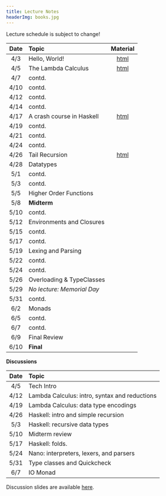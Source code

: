 ```yaml
---
title: Lecture Notes
headerImg: books.jpg
---
```


Lecture schedule is subject to change!

| Date       | Topic                           | Material                  |
|:----------:|:--------------------------------|:-------------------------:|
| 4/3        | Hello, World!                   | [html][lec0]              |
| 4/5        | The Lambda Calculus             | [html][lec1]              |
| 4/7        | contd.                          |                           |
| 4/10       | contd.                          |                           |
| 4/12       | contd.                          |                           |
| 4/14       | contd.                          |                           |
| 4/17       | A crash course in Haskell       | [html][lec2]              |
| 4/19       | contd.                          |                           |
| 4/21       | contd.                          |                           |
| 4/24       | contd.                          |                           |
| 4/26       | Tail Recursion                  | [html][lec3]              |
| 4/28       | Datatypes                       |                           |
| 5/1        | contd.                          |                           |
| 5/3        | contd.                          |                           |
| 5/5        | Higher Order Functions          |                           |
| 5/8        | **Midterm**                     |                           |
| 5/10       | contd.                          |                           |
| 5/12       | Environments and Closures       |                           |
| 5/15       | contd.                          |                           |
| 5/17       | contd.                          |                           |
| 5/19       | Lexing and Parsing              |                           |
| 5/22       | contd.                          |                           |
| 5/24       | contd.                          |                           |
| 5/26       | Overloading & TypeClasses       |                           |
| 5/29       | *No lecture: Memorial Day*      |                           | 
| 5/31       | contd.                          |                           |
| 6/2        | Monads                          |                           |
| 6/5        | contd.                          |                           |
| 6/7        | contd.                          |                           |
| 6/9        | Final Review                    |                           |
| 6/10       | **Final**                       |                           |


**Discussions**

| Date       | Topic                                           |
|:----------:|:------------------------------------------------|
| 4/5        | Tech Intro                                      |
| 4/12       | Lambda Calculus: intro, syntax and reductions   |
| 4/19       | Lambda Calculus: data type encodings            |
| 4/26       | Haskell: intro and simple recursion             |
| 5/3        | Haskell: recursive data types                   |
| 5/10       | Midterm review                                  |
| 5/17       | Haskell: folds.                                 |
| 5/24       | Nano: interpreters, lexers, and parsers         |
| 5/31       | Type classes and Quickcheck                     |
| 6/7        | IO Monad                                        |

Discussion slides are available [here](https://drive.google.com/drive/u/0/folders/1TQhC29kVsF9Ik5Wmj6x_zYMBTAr7gCAm).

[lec0]: lectures/00-hello.html
[lec1]: lectures/01-lambda.html
[lec2]: lectures/02-haskell.html
[lec3]: lectures/03-tailrec.html
[lec4]: lectures/03-datatypes.html
[lec5]: lectures/04-hof.html
[lec6]: lectures/05-closure.html
[lec7]: lectures/06-parsing.html
[lec8]: lectures/07-classes.html
[lec9]: lectures/08-monads.html
[lec10]: lectures/09-types.html
[soundness]: lectures/soundness.html
[mock-final]: https://github.com/cse130-assignments/mock-final

<!-- [disc0]: https://docs.google.com/presentation/d/1q7qqYXfmxBbdaRYhupJFp93XVvwnpZyEQAZlcbr0Hs4/edit?usp=sharing
[disc1]: /static/raw/discussion-week-01.pdf
[disc2]: /static/raw/discussion-week-02.pdf
[disc3]: /static/raw/discussion-week-03.pdf
[disc3code]: /static/raw/discussion-week-03.hs
[disc4]: /static/raw/discussion-week-04.pdf
[disc4code]: /static/raw/discussion-week-04.hs
[disc5]: /static/raw/discussion-week-05.pdf
[disc5code]: /static/raw/discussion-week-05.hs
[disc6]: /static/raw/discussion-week-06.pdf
[disc6code]: /static/raw/discussion-week-06.hs
[disc7]: /static/raw/discussion-week-07.pdf
[disc8]: /static/raw/discussion-week-08.pdf
[disc8code]: /static/raw/discussion-week-08.hs
[disc9]: /static/raw/discussion-week-09.pdf
 -->
[parsing]: https://github.com/cse130-sp18/arith
[elsa]: https://github.com/ucsd-progsys/elsa
